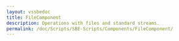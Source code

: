 ```yaml
---
layout: vssbedoc
title: FileComponent
description: Operations with files and standard streams.
permalink: /doc/Scripts/SBE-Scripts/Components/FileComponent/
---
```


